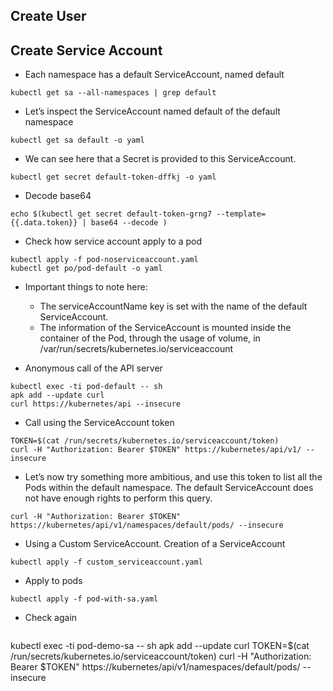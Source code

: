 ## Create User

## Create Service Account

- Each namespace has a default ServiceAccount, named default

```
kubectl get sa --all-namespaces | grep default
```

- Let’s inspect the ServiceAccount named default of the default namespace

```
kubectl get sa default -o yaml
```

- We can see here that a Secret is provided to this ServiceAccount. 

```
kubectl get secret default-token-dffkj -o yaml
```

- Decode base64

```
echo $(kubectl get secret default-token-grng7 --template={{.data.token}} | base64 --decode )
```

- Check how service account apply to a pod

```
kubectl apply -f pod-noserviceaccount.yaml
kubectl get po/pod-default -o yaml
```

- Important things to note here:
  * The serviceAccountName key is set with the name of the default ServiceAccount.
  * The information of the ServiceAccount is mounted inside the container of the Pod, through the usage of volume, in /var/run/secrets/kubernetes.io/serviceaccount

- Anonymous call of the API server

```
kubectl exec -ti pod-default -- sh
apk add --update curl
curl https://kubernetes/api --insecure
```

- Call using the ServiceAccount token

```
TOKEN=$(cat /run/secrets/kubernetes.io/serviceaccount/token)
curl -H "Authorization: Bearer $TOKEN" https://kubernetes/api/v1/ --insecure
```

- Let’s now try something more ambitious, and use this token to list all the Pods within the default namespace. The default ServiceAccount does not have enough rights to perform this query.

```
curl -H "Authorization: Bearer $TOKEN" https://kubernetes/api/v1/namespaces/default/pods/ --insecure
```

- Using a Custom ServiceAccount. Creation of a ServiceAccount

```
kubectl apply -f custom_serviceaccount.yaml
```

- Apply to pods

```
kubectl apply -f pod-with-sa.yaml
```

- Check again

```
```
kubectl exec -ti pod-demo-sa -- sh
apk add --update curl
TOKEN=$(cat /run/secrets/kubernetes.io/serviceaccount/token)
curl -H "Authorization: Bearer $TOKEN" https://kubernetes/api/v1/namespaces/default/pods/ --insecure
```

